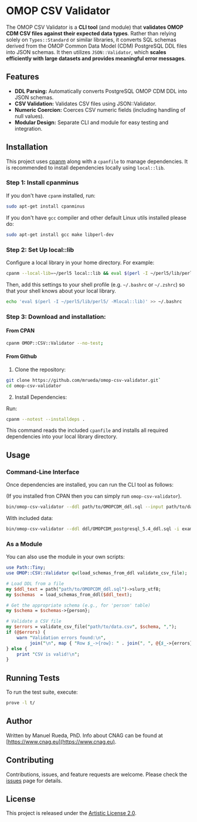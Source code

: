 # OMOP CSV Validator

The OMOP CSV Validator is a **CLI tool** (and module) that **validates OMOP CDM CSV files against their expected data types**. Rather than relying solely on `Types::Standard` or similar libraries, it converts SQL schemas derived from the OMOP Common Data Model (CDM) PostgreSQL DDL files into JSON schemas. It then utilizes `JSON::Validator`, which **scales efficiently with large datasets and provides meaningful error messages**.

## Features

- **DDL Parsing:** Automatically converts PostgreSQL OMOP CDM DDL into JSON schemas.
- **CSV Validation:** Validates CSV files using JSON::Validator.
- **Numeric Coercion:** Coerces CSV numeric fields (including handling of null values).
- **Modular Design:** Separate CLI and module for easy testing and integration.

## Installation

This project uses [cpanm](https://metacpan.org/pod/App::cpanminus) along with a `cpanfile` to manage dependencies. It is recommended to install dependencies locally using `local::lib`.

### Step 1: Install cpanminus

If you don't have `cpanm` installed, run:

```bash
sudo apt-get install cpanminus
```

If you don't have `gcc` compiler and other default Linux utils installed please do:

```bash
sudo apt-get install gcc make libperl-dev
```

### Step 2: Set Up local::lib

Configure a local library in your home directory. For example:

```bash
cpanm --local-lib=~/perl5 local::lib && eval $(perl -I ~/perl5/lib/perl5/ -Mlocal::lib)
```

Then, add this settings to your shell profile (e.g. `~/.bashrc` or `~/.zshrc`) so that your shell knows about your local library.

```bash
echo 'eval $(perl -I ~/perl5/lib/perl5/ -Mlocal::lib)' >> ~/.bashrc
```

### Step 3: Download and installation:

#### From CPAN

```bash
cpanm OMOP::CSV::Validator --no-test;
```

#### From Github

1. Clone the repository:

```bash
git clone https://github.com/mrueda/omop-csv-validator.git`
cd omop-csv-validator
```

2. Install Dependencies:

Run:

```bash
cpanm --notest --installdeps .
```

This command reads the included `cpanfile` and installs all required dependencies into your local library directory.

## Usage

### Command-Line Interface

Once dependencies are installed, you can run the CLI tool as follows:

(If you installed fron CPAN then you can simply run `omop-csv-validator`).

```bash
bin/omop-csv-validator --ddl path/to/OMOPCDM_ddl.sql --input path/to/data.csv --sep ","
```

With included data:

```bash
bin/omop-csv-validator --ddl ddl/OMOPCDM_postgresql_5.4_ddl.sql -i example/DRUG_EXPOSURE.csv -sep $'\t'
```

### As a Module

You can also use the module in your own scripts:

```perl
use Path::Tiny;
use OMOP::CSV::Validator qw(load_schemas_from_ddl validate_csv_file);

# Load DDL from a file
my $ddl_text = path("path/to/OMOPCDM_ddl.sql")->slurp_utf8;
my $schemas  = load_schemas_from_ddl($ddl_text);

# Get the appropriate schema (e.g., for 'person' table)
my $schema = $schemas->{person};

# Validate a CSV file
my $errors = validate_csv_file("path/to/data.csv", $schema, ",");
if (@$errors) {
    warn "Validation errors found:\n", 
         join("\n", map { "Row $_->{row}: " . join(", ", @{$_->{errors}}) } @$errors), "\n";
} else {
    print "CSV is valid!\n";
}
```

## Running Tests

To run the test suite, execute:

```bash
prove -l t/
```

## Author 

Written by Manuel Rueda, PhD. Info about CNAG can be found at [https://www.cnag.eu](https://www.cnag.eu).

## Contributing

Contributions, issues, and feature requests are welcome. Please check the [issues](https://github.com/yourusername/yourrepo/issues) page for details.

## License

This project is released under the [Artistic License 2.0](LICENSE).
